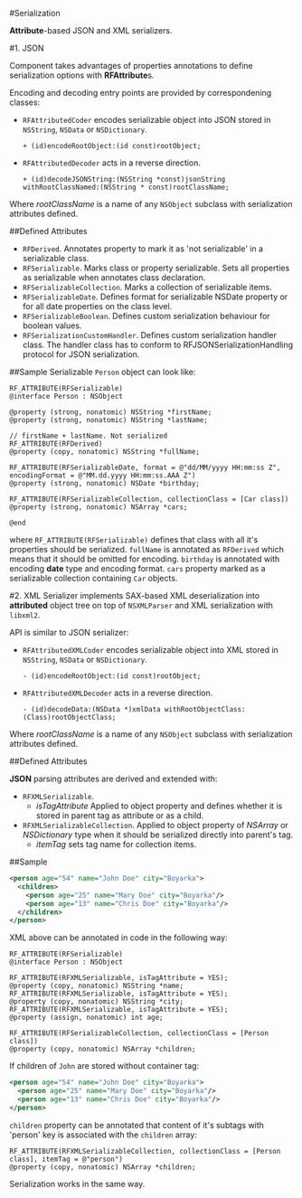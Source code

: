 #Serialization

**Attribute**-based JSON and XML serializers. 

#1. JSON

Component takes advantages of properties annotations to define serialization options with **RFAttribute**s.

Encoding and decoding entry points are provided by correspondening classes: 

* `RFAttributedCoder` encodes serializable object into JSON stored in `NSString`, `NSData` or `NSDictionary`.

  ```objc
  + (id)encodeRootObject:(id const)rootObject;
  ```	
* `RFAttributedDecoder` acts in a reverse direction.
  
  ```objc
  + (id)decodeJSONString:(NSString *const)jsonString withRootClassNamed:(NSString * const)rootClassName;
  ```
Where *rootClassName* is a name of any `NSObject` subclass with serialization attributes defined.

##Defined Attributes

* `RFDerived`. Annotates property to mark it as 'not serializable' in a serializable class. 
* `RFSerializable`. Marks class or property serializable. Sets all properties as serializable when annotates class declaration.
* `RFSerializableCollection`. Marks a collection of serializable items.
* `RFSerializableDate`. Defines format for serializable NSDate property or for all date properties on the class level.
* `RFSerializableBoolean`. Defines custom serialization behaviour for boolean values.
* `RFSerializationCustomHandler`. Defines custom serialization handler class. The handler class has to conform to RFJSONSerializationHandling protocol for JSON serialization.



##Sample
Serializable `Person` object can look like:
```objc
RF_ATTRIBUTE(RFSerializable)
@interface Person : NSObject
	
@property (strong, nonatomic) NSString *firstName;
@property (strong, nonatomic) NSString *lastName;
	
// firstName + lastName. Not serialized
RF_ATTRIBUTE(RFDerived)
@property (copy, nonatomic) NSString *fullName;
	
RF_ATTRIBUTE(RFSerializableDate, format = @"dd/MM/yyyy HH:mm:ss Z", encodingFormat = @"MM.dd.yyyy HH:mm:ss.AAA Z")
@property (strong, nonatomic) NSDate *birthday;
	
RF_ATTRIBUTE(RFSerializableCollection, collectionClass = [Car class])
@property (strong, nonatomic) NSArray *cars;
	
@end
```

where `RF_ATTRIBUTE(RFSerializable)` defines that class with all it's properties should be serialized. 
`fullName` is annotated as `RFDerived` which means that it should be omitted for encoding.
`birthday` is annotated with encoding **date** type and encoding format.
`cars` property marked as a serializable collection containing `Car` objects.

#2. XML
Serializer implements SAX-based XML deserialization into **attributed** object tree on top of `NSXMLParser` and XML serialization with `libxml2`. 

API is similar to JSON serializer: 

* `RFAttributedXMLCoder` encodes serializable object into XML stored in `NSString`, `NSData` or `NSDictionary`.

  ```objc
  - (id)encodeRootObject:(id const)rootObject;
  ```	
* `RFAttributedXMLDecoder` acts in a reverse direction.

  ```objc
  - (id)decodeData:(NSData *)xmlData withRootObjectClass:(Class)rootObjectClass;
  ```
Where *rootClassName* is a name of any `NSObject` subclass with serialization attributes defined.

##Defined Attributes

**JSON** parsing attributes are derived and extended with:

* `RFXMLSerializable`. 
	* *isTagAttribute* Applied to object property and defines whether it is stored in parent tag as attribute or as a child.
* `RFXMLSerializableCollection`. Applied to object property of *NSArray* or *NSDictionary* type when it should be serialized directly into parent's tag.
	* *itemTag* sets tag name for collection items.

##Sample
```xml
<person age="54" name="John Doe" city="Boyarka">
  <children>
    <person age="25" name="Mary Doe" city="Boyarka"/>
    <person age="13" name="Chris Doe" city="Boyarka"/>
  </children>
</person>	
```
XML above can be annotated in code in the following way:
```objc
RF_ATTRIBUTE(RFSerializable)
@interface Person : NSObject
	
RF_ATTRIBUTE(RFXMLSerializable, isTagAttribute = YES);
@property (copy, nonatomic) NSString *name;
RF_ATTRIBUTE(RFXMLSerializable, isTagAttribute = YES);
@property (copy, nonatomic) NSString *city;
RF_ATTRIBUTE(RFXMLSerializable, isTagAttribute = YES);
@property (assign, nonatomic) int age;
	
RF_ATTRIBUTE(RFSerializableCollection, collectionClass = [Person class])
@property (copy, nonatomic) NSArray *children;
```
If children of `John` are stored without container tag:
```xml
<person age="54" name="John Doe" city="Boyarka">
  <person age="25" name="Mary Doe" city="Boyarka"/>
  <person age="13" name="Chris Doe" city="Boyarka"/>
</person>	
```	
`children` property can be annotated that content of it's subtags with 'person' key is associated with the `children` array:
```objc
RF_ATTRIBUTE(RFXMLSerializableCollection, collectionClass = [Person class], itemTag = @"person")
@property (copy, nonatomic) NSArray *children;
```
Serialization works in the same way.

[1]:https://developer.apple.com/library/mac/documentation/cocoa/conceptual/DataFormatting/Articles/dfDateFormatting10_4.html